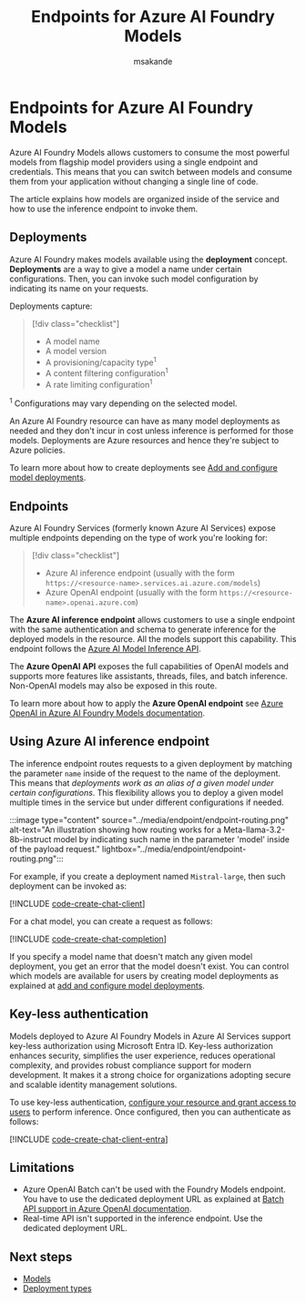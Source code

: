 ﻿---
title: Endpoints for Azure AI Foundry Models
titleSuffix: Azure AI Foundry
description: Learn about the Azure AI Foundry Models endpoint
author: msakande
manager: scottpolly
ms.service: azure-ai-model-inference
ms.topic: how-to
ms.date: 05/19/2025
ms.author: mopeakande
ms.custom: ignite-2024, github-universe-2024
ms.reviewer: fasantia
reviewer: santiagxf
---

# Endpoints for Azure AI Foundry Models

Azure AI Foundry Models allows customers to consume the most powerful models from flagship model providers using a single endpoint and credentials. This means that you can switch between models and consume them from your application without changing a single line of code.

The article explains how models are organized inside of the service and how to use the inference endpoint to invoke them.

## Deployments

Azure AI Foundry makes models available using the **deployment** concept. **Deployments** are a way to give a model a name under certain configurations. Then, you can invoke such model configuration by indicating its name on your requests.

Deployments capture:

> [!div class="checklist"]
> * A model name
> * A model version
> * A provisioning/capacity type<sup>1</sup>
> * A content filtering configuration<sup>1</sup>
> * A rate limiting configuration<sup>1</sup>

<sup>1</sup> Configurations may vary depending on the selected model.

An Azure AI Foundry resource can have as many model deployments as needed and they don't incur in cost unless inference is performed for those models. Deployments are Azure resources and hence they're subject to Azure policies.

To learn more about how to create deployments see [Add and configure model deployments](../../model-inference/how-to/create-model-deployments.md).

## Endpoints

Azure AI Foundry Services (formerly known Azure AI Services) expose multiple endpoints depending on the type of work you're looking for:

> [!div class="checklist"]
> * Azure AI inference endpoint (usually with the form `https://<resource-name>.services.ai.azure.com/models`)
> * Azure OpenAI endpoint (usually with the form `https://<resource-name>.openai.azure.com`)

The **Azure AI inference endpoint** allows customers to use a single endpoint with the same authentication and schema to generate inference for the deployed models in the resource. All the models support this capability. This endpoint follows the [Azure AI Model Inference API](../../model-inference/reference/reference-model-inference-api.md). 

The **Azure OpenAI API** exposes the full capabilities of OpenAI models and supports more features like assistants, threads, files, and batch inference. Non-OpenAI models may also be exposed in this route.

To learn more about how to apply the **Azure OpenAI endpoint** see [Azure OpenAI in Azure AI Foundry Models documentation](../../openai/overview.md).

## Using Azure AI inference endpoint

The inference endpoint routes requests to a given deployment by matching the parameter `name` inside of the request to the name of the deployment. This means that *deployments work as an alias of a given model under certain configurations*. This flexibility allows you to deploy a given model multiple times in the service but under different configurations if needed.

:::image type="content" source="../media/endpoint/endpoint-routing.png" alt-text="An illustration showing how routing works for a Meta-llama-3.2-8b-instruct model by indicating such name in the parameter 'model' inside of the payload request." lightbox="../media/endpoint/endpoint-routing.png":::

For example, if you create a deployment named `Mistral-large`, then such deployment can be invoked as:

[!INCLUDE [code-create-chat-client](../../foundry-models/includes/code-create-chat-client.md)]

For a chat model, you can create a request as follows:

[!INCLUDE [code-create-chat-completion](../../foundry-models/includes/code-create-chat-completion.md)]

If you specify a model name that doesn't match any given model deployment, you get an error that the model doesn't exist. You can control which models are available for users by creating model deployments as explained at [add and configure model deployments](../../model-inference/how-to/create-model-deployments.md).

## Key-less authentication

Models deployed to Azure AI Foundry Models in Azure AI Services support key-less authorization using Microsoft Entra ID. Key-less authorization enhances security, simplifies the user experience, reduces operational complexity, and provides robust compliance support for modern development. It makes it a strong choice for organizations adopting secure and scalable identity management solutions.

To use key-less authentication, [configure your resource and grant access to users](../../model-inference/how-to/configure-entra-id.md) to perform inference. Once configured, then you can authenticate as follows:

[!INCLUDE [code-create-chat-client-entra](../../foundry-models/includes/code-create-chat-client-entra.md)]

## Limitations

* Azure OpenAI Batch can't be used with the Foundry Models endpoint. You have to use the dedicated deployment URL as explained at [Batch API support in Azure OpenAI documentation](../../../ai-services/openai/how-to/batch.md#api-support).
* Real-time API isn't supported in the inference endpoint. Use the dedicated deployment URL.

## Next steps

- [Models](../../model-inference/concepts/models.md)
- [Deployment types](../../model-inference/concepts/deployment-types.md)
